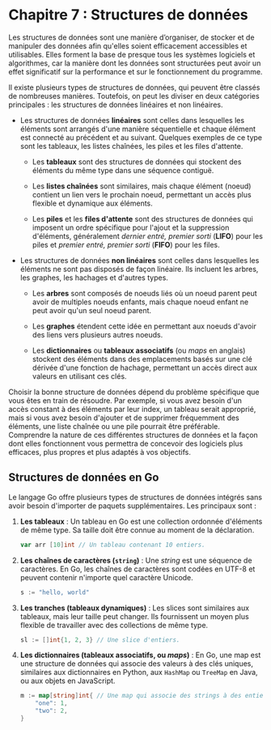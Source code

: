 # Chapitre 7 : Structures de données

Les structures de données sont une manière d’organiser, de stocker et de manipuler des données afin qu'elles soient
efficacement accessibles et utilisables. Elles forment la base de presque tous les systèmes logiciels et algorithmes,
car la manière dont les données sont structurées peut avoir un effet significatif sur la performance et sur le
fonctionnement du programme.

Il existe plusieurs types de structures de données, qui peuvent être classés de nombreuses manières. Toutefois, on peut
les diviser en deux catégories principales : les structures de données linéaires et non linéaires.

- Les structures de données **linéaires** sont celles dans lesquelles les éléments sont arrangés d'une manière
  séquentielle et chaque élément est connecté au précédent et au suivant. Quelques exemples de ce type sont les
  tableaux, les listes chaînées, les piles et les files d'attente.

    - Les **tableaux** sont des structures de données qui stockent des éléments du même type dans une séquence contiguë.

    - Les **listes chaînées** sont similaires, mais chaque élément (noeud) contient un lien vers le prochain noeud,
      permettant un accès plus flexible et dynamique aux éléments.

    - Les **piles** et les **files d'attente** sont des structures de données qui imposent un ordre spécifique pour
      l'ajout et la suppression d'éléments, généralement _dernier entré, premier sorti_ (**LIFO**) pour les piles et
      _premier entré, premier sorti_ (**FIFO**) pour les files.

- Les structures de données **non linéaires** sont celles dans lesquelles les éléments ne sont pas disposés de façon
  linéaire. Ils incluent les arbres, les graphes, les hachages et d'autres types.

    - Les **arbres** sont composés de noeuds liés où un noeud parent peut avoir de multiples noeuds enfants, mais chaque
      noeud enfant ne peut avoir qu'un seul noeud parent.

    - Les **graphes** étendent cette idée en permettant aux noeuds d'avoir des liens vers plusieurs autres noeuds.

    - Les **dictionnaires** ou **tableaux associatifs** (ou _maps_ en anglais) stockent des éléments dans des
      emplacements basés sur une clé dérivée d'une fonction de hachage, permettant un accès direct aux valeurs en
      utilisant ces clés.

Choisir la bonne structure de données dépend du problème spécifique que vous êtes en train de résoudre. Par exemple, si
vous avez besoin d'un accès constant à des éléments par leur index, un tableau serait approprié, mais si vous avez
besoin d'ajouter et de supprimer fréquemment des éléments, une liste chaînée ou une pile pourrait être préférable.
Comprendre la nature de ces différentes structures de données et la façon dont elles fonctionnent vous permettra de
concevoir des logiciels plus efficaces, plus propres et plus adaptés à vos objectifs.

## Structures de données en Go

Le langage Go offre plusieurs types de structures de données intégrés sans avoir besoin d'importer de paquets
supplémentaires. Les principaux sont :

1. **Les tableaux** : Un tableau en Go est une collection ordonnée d'éléments de même type. Sa taille doit être
   connue au moment de la déclaration.
    ```go
    var arr [10]int // Un tableau contenant 10 entiers.
    ```

2. **Les chaînes de caractères (`string`)** : Une _string_ est une séquence de caractères. En Go, les chaînes de
   caractères sont codées en UTF-8 et peuvent contenir n'importe quel caractère Unicode.
    ```go
    s := "hello, world"
    ```

3. **Les tranches (tableaux dynamiques)** : Les slices sont similaires aux tableaux, mais leur taille peut changer. Ils
   fournissent un moyen plus flexible de travailler avec des collections de même type.
    ```go
    sl := []int{1, 2, 3} // Une slice d'entiers.
    ```

4. **Les dictionnaires (tableaux associatifs, ou _maps_)** : En Go, une map est une structure de données qui associe des
   valeurs à des clés uniques, similaires aux dictionnaires en Python, aux `HashMap` ou `TreeMap` en Java, ou aux objets
   en JavaScript.
    ```go
    m := map[string]int{ // Une map qui associe des strings à des entiers.
        "one": 1,
        "two": 2,
    }
    ```